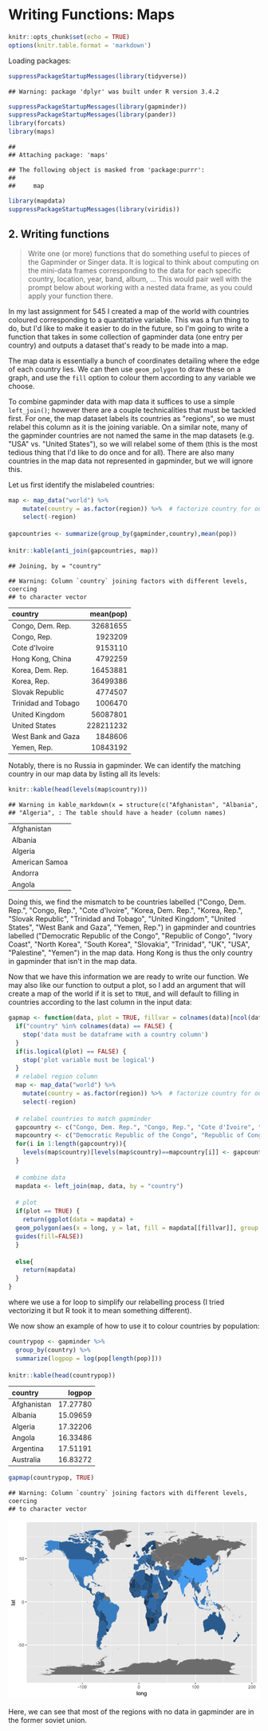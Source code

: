 # Writing Functions: Maps

```r
knitr::opts_chunk$set(echo = TRUE)
options(knitr.table.format = 'markdown')
```

Loading packages:


```r
suppressPackageStartupMessages(library(tidyverse))
```

```
## Warning: package 'dplyr' was built under R version 3.4.2
```

```r
suppressPackageStartupMessages(library(gapminder))
suppressPackageStartupMessages(library(pander))
library(forcats)
library(maps)
```

```
## 
## Attaching package: 'maps'
```

```
## The following object is masked from 'package:purrr':
## 
##     map
```

```r
library(mapdata)
suppressPackageStartupMessages(library(viridis))
```

## 2. Writing functions
>Write one (or more) functions that do something useful to pieces of the Gapminder or Singer data. It is logical to think about computing on the mini-data frames corresponding to the data for each specific country, location, year, band, album, … This would pair well with the prompt below about working with a nested data frame, as you could apply your function there.


In my last assignment for 545 I created a map of the world with countries coloured corresponding to a quantitative variable. This was a fun thing to do, but I'd like to make it easier to do in the future, so I'm going to write a function that takes in some collection of gapminder data (one entry per country) and outputs a dataset that's ready to be made into a map. 

The map data is essentially a bunch of coordinates detailing where the edge of each country lies. We can then use `geom_polygon` to draw these on a graph, and use the `fill` option to colour them according to any variable we choose.

To combine gapminder data with map data it suffices to use a simple `left_join()`; however there are a couple technicalities that must be tackled first. For one, the map dataset labels its countries as "regions", so we must relabel this column as it is the joining variable. On a similar note, many of the gapminder countries are not named the same in the map datasets (e.g. "USA" vs. "United States"), so we will relabel some of them (this is the most tedious thing that I'd like to do once and for all). There are also many countries in the map data not represented in gapminder, but we will ignore this.

Let us first identify the mislabeled countries:


```r
map <- map_data("world") %>% 
    mutate(country = as.factor(region)) %>%  # factorize country for our map
    select(-region)

gapcountries <- summarize(group_by(gapminder,country),mean(pop))

knitr::kable(anti_join(gapcountries, map))
```

```
## Joining, by = "country"
```

```
## Warning: Column `country` joining factors with different levels, coercing
## to character vector
```



|country             | mean(pop)|
|:-------------------|---------:|
|Congo, Dem. Rep.    |  32681655|
|Congo, Rep.         |   1923209|
|Cote d'Ivoire       |   9153110|
|Hong Kong, China    |   4792259|
|Korea, Dem. Rep.    |  16453881|
|Korea, Rep.         |  36499386|
|Slovak Republic     |   4774507|
|Trinidad and Tobago |   1006470|
|United Kingdom      |  56087801|
|United States       | 228211232|
|West Bank and Gaza  |   1848606|
|Yemen, Rep.         |  10843192|

Notably, there is no Russia in gapminder. We can identify the matching country in our map data by listing all its levels:


```r
knitr::kable(head(levels(map$country)))
```

```
## Warning in kable_markdown(x = structure(c("Afghanistan", "Albania",
## "Algeria", : The table should have a header (column names)
```



|               |
|:--------------|
|Afghanistan    |
|Albania        |
|Algeria        |
|American Samoa |
|Andorra        |
|Angola         |

Doing this, we find the mismatch to be countries labelled ("Congo, Dem. Rep.", "Congo, Rep.", "Cote d'Ivoire", "Korea, Dem. Rep.", "Korea, Rep.", "Slovak Republic", "Trinidad and Tobago", "United Kingdom", "United States", "West Bank and Gaza", "Yemen, Rep.") in gapminder and countries labelled ("Democratic Republic of the Congo", "Republic of Congo", "Ivory Coast", "North Korea", "South Korea", "Slovakia", "Trinidad", "UK", "USA", "Palestine", "Yemen") in the map data. Hong Kong is thus the only country in gapminder that isn't in the map data.

Now that we have this information we are ready to write our function. We may also like our function to output a plot, so I add an argument that will create a map of the world if it is set to `TRUE`, and will default to filling in countries according to the last column in the input data:


```r
gapmap <- function(data, plot = TRUE, fillvar = colnames(data)[ncol(data)]) {
  if("country" %in% colnames(data) == FALSE) {
    stop('data must be dataframe with a country column')
  }
  if(is.logical(plot) == FALSE) {
    stop('plot variable must be logical')
  }
  # relabel region column
  map <- map_data("world") %>% 
    mutate(country = as.factor(region)) %>%  # factorize country for our map
    select(-region)
  
  # relabel countries to match gapminder
  gapcountry <- c("Congo, Dem. Rep.", "Congo, Rep.", "Cote d'Ivoire", "Korea, Dem. Rep.", "Korea, Rep.", "Slovak Republic", "Trinidad and Tobago", "United Kingdom", "United States", "West Bank and Gaza", "Yemen, Rep.")
  mapcountry <- c("Democratic Republic of the Congo", "Republic of Congo", "Ivory Coast", "North Korea", "South Korea", "Slovakia", "Trinidad", "UK", "USA", "Palestine", "Yemen")
  for(i in 1:length(gapcountry)){
    levels(map$country)[levels(map$country)==mapcountry[i]] <- gapcountry[i]
  }
  
  # combine data
  mapdata <- left_join(map, data, by = "country")
  
  # plot
  if(plot == TRUE) {
    return(ggplot(data = mapdata) + 
  geom_polygon(aes(x = long, y = lat, fill = mapdata[[fillvar]], group = group)) +
  guides(fill=FALSE))
  }
  
  else{
    return(mapdata)
  }
}
```

where we use a for loop to simplify our relabelling process (I tried vectorizing it but R took it to mean something different).

We now show an example of how to use it to colour countries by population:


```r
countrypop <- gapminder %>% 
  group_by(country) %>% 
  summarize(logpop = log(pop[length(pop)]))

knitr::kable(head(countrypop))
```



|country     |   logpop|
|:-----------|--------:|
|Afghanistan | 17.27780|
|Albania     | 15.09659|
|Algeria     | 17.32206|
|Angola      | 16.33486|
|Argentina   | 17.51191|
|Australia   | 16.83272|

```r
gapmap(countrypop, TRUE)
```

```
## Warning: Column `country` joining factors with different levels, coercing
## to character vector
```

![](mapfunction_files/figure-html/unnamed-chunk-5-1.png)<!-- -->

Here, we can see that most of the regions with no data in gapminder are in the former soviet union.


